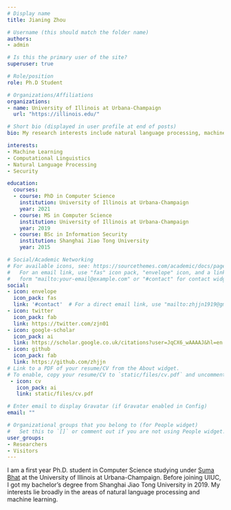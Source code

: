 ```yaml
---
# Display name
title: Jianing Zhou

# Username (this should match the folder name)
authors:
- admin

# Is this the primary user of the site?
superuser: true

# Role/position
role: Ph.D Student

# Organizations/Affiliations
organizations:
- name: University of Illinois at Urbana-Champaign
  url: "https://illinois.edu/"

# Short bio (displayed in user profile at end of posts)
bio: My research interests include natural language processing, machine learning and security.

interests:
- Machine Learning
- Computational Linguistics
- Natural Language Processing
- Security

education:
  courses:
  - course: PhD in Computer Science
    institution: University of Illinois at Urbana-Champaign
    year: 2021
  - course: MS in Computer Science
    institution: University of Illinois at Urbana-Champaign
    year: 2019
  - course: BSc in Information Security
    institution: Shanghai Jiao Tong University
    year: 2015

# Social/Academic Networking
# For available icons, see: https://sourcethemes.com/academic/docs/page-builder/#icons
#   For an email link, use "fas" icon pack, "envelope" icon, and a link in the
#   form "mailto:your-email@example.com" or "#contact" for contact widget.
social:
- icon: envelope
  icon_pack: fas
  link: '#contact'  # For a direct email link, use "mailto:zhjjn1919@gmail.com".
- icon: twitter
  icon_pack: fab
  link: https://twitter.com/zjn01
- icon: google-scholar
  icon_pack: ai
  link: https://scholar.google.co.uk/citations?user=JqCX6_wAAAAJ&hl=en
- icon: github
  icon_pack: fab
  link: https://github.com/zhjjn
# Link to a PDF of your resume/CV from the About widget.
# To enable, copy your resume/CV to `static/files/cv.pdf` and uncomment the lines below.
 - icon: cv
   icon_pack: ai
   link: static/files/cv.pdf

# Enter email to display Gravatar (if Gravatar enabled in Config)
email: ""

# Organizational groups that you belong to (for People widget)
#   Set this to `[]` or comment out if you are not using People widget.
user_groups:
- Researchers
- Visitors
---
```


I am a first year Ph.D. student in Computer Science studying under <a href="https://publish.illinois.edu/sumapbhat/research-group//">Suma Bhat</a> at the University of Illinois at Urbana-Champaign. Before joining UIUC, I got my bachelor’s degree from Shanghai Jiao Tong University in 2019. My interests lie broadly in the areas of natural language processing and machine learning.
